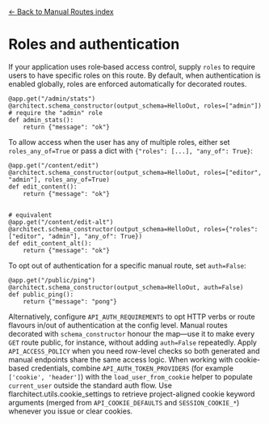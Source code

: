 [← Back to Manual Routes index](index.md)

# Roles and authentication
If your application uses role‑based access control, supply `roles` to require
users to have specific roles on this route. By default, when authentication is
enabled globally, roles are enforced automatically for decorated routes.
```
@app.get("/admin/stats")
@architect.schema_constructor(output_schema=HelloOut, roles=["admin"])  # require the "admin" role
def admin_stats():
    return {"message": "ok"}
```
To allow access when the user has any of multiple roles, either set
`roles_any_of=True` or pass a dict with `{"roles": [...], "any_of": True}`:
```
@app.get("/content/edit")
@architect.schema_constructor(output_schema=HelloOut, roles=["editor", "admin"], roles_any_of=True)
def edit_content():
    return {"message": "ok"}


# equivalent
@app.get("/content/edit-alt")
@architect.schema_constructor(output_schema=HelloOut, roles={"roles": ["editor", "admin"], "any_of": True})
def edit_content_alt():
    return {"message": "ok"}
```
To opt out of authentication for a specific manual route, set `auth=False`:
```
@app.get("/public/ping")
@architect.schema_constructor(output_schema=HelloOut, auth=False)
def public_ping():
    return {"message": "pong"}
```
Alternatively, configure `API_AUTH_REQUIREMENTS` to opt HTTP verbs or route
flavours in/out of authentication at the config level. Manual routes decorated
with `schema_constructor` honour the map—use it to make every `GET` route
public, for instance, without adding `auth=False` repeatedly. Apply
`API_ACCESS_POLICY` when you need row-level checks so both generated and
manual endpoints share the same access logic.
When working with cookie-based credentials, combine `API_AUTH_TOKEN_PROVIDERS`
(for example `['cookie', 'header']`) with the
`load_user_from_cookie` helper to populate `current_user` outside the
standard auth flow. Use flarchitect.utils.cookie_settings to retrieve
project-aligned cookie keyword arguments (merged from `API_COOKIE_DEFAULTS`
and `SESSION_COOKIE_*`) whenever you issue or clear cookies.

